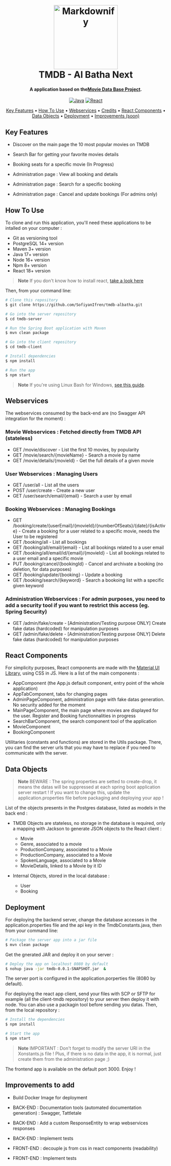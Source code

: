 <h1 align="center">
  <br>
  <a href="https://www.albathanext.com/"><img src="https://static.wixstatic.com/media/43d7b1_dae03c43e8644ebdb3bbecffa55370c8~mv2.png/v1/fill/w_107,h_119,al_c,q_85,usm_0.66_1.00_0.01,enc_auto/A-Next.png" alt="Markdownify" width="200"></a>
  <br>
  TMDB - Al Batha Next
  <br>
</h1>

<h4 align="center">A application based on the<a href="https://www.themoviedb.org/" target="_blank">Movie Data Base Project</a>.</h4>

<p align="center">
  <a href="https://img.shields.io/badge/Java-ED8B00?style=for-the-badge&logo=java&logoColor=white">
    <img src="https://img.shields.io/badge/Java-ED8B00?style=for-the-badge&logo=java&logoColor=white"
        alt="Java"></a>
  <a href="https://img.shields.io/badge/React-20232A?style=for-the-badge&logo=react&logoColor=61DAFB">
    <img src="https://img.shields.io/badge/React-20232A?style=for-the-badge&logo=react&logoColor=61DAFB"
        alt="React"></a>
</p>

<p align="center">
  <a href="#key-features">Key Features</a> •
  <a href="#how-to-use">How To Use</a> •
  <a href="#webservices">Webservices</a> •
  <a href="#credits">Credits</a> •
  <a href="#react-components">React Components</a> •
  <a href="#data-objects">Data Objects</a> •
  <a href="#deployment">Deployment</a> •
  <a href="#improvements">Improvements (soon)</a>
</p>

## Key Features

* Discover on the main page the 10 most popular movies on TMDB
* Search Bar for getting your favorite movies details
* Booking seats for a specific movie (In Progress)

* Administration page : View all booking and details
* Administration page : Search for a specific booking
* Administration page : Cancel and update bookings (For admins only)

## How To Use

To clone and run this application, you'll need these applications to be intalled on your computer :

- Git as versioning tool
- PostgreSQL 14+ version
- Maven 3+ version
- Java 17+ version
- Node 16+ version
- Npm 8+ version
- React 18+ version

> **Note**
> If you don't know how to install react, [take a look here](https://www.freecodecamp.org/news/install-react-with-create-react-app/)
  
Then, from your command line:

```bash
# Clone this repository
$ git clone https://github.com/SofiyanIfren/tmdb-albatha.git

# Go into the server repository
$ cd tmdb-server

# Run the Spring Boot application with Maven
$ mvn clean package

# Go into the client repository
$ cd tmdb-client

# Install dependencies
$ npm install

# Run the app
$ npm start
```

> **Note**
> If you're using Linux Bash for Windows, [see this guide](https://www.howtogeek.com/261575/how-to-run-graphical-linux-desktop-applications-from-windows-10s-bash-shell/).

## Webservices

The webservices consumed by the back-end are (no Swagger API integration for the moment) :

### Movie Webservices : Fetched directly from TMDB API (stateless)

* GET /movie/discover - List the first 10 movies, by popularity
* GET /movie/search/{movieName} - Search a movie by name
* GET /movie/details/{movieId} - Get the full details of a given movie

### User Webservices : Managing Users

* GET /user/all - List all the users
* POST /user/create - Create a new user
* GET /user/search/email/{email} - Search a user by email
 
### Booking Webservices : Managing Bookings

* GET /booking/create/{userEmail}/{movieId}/{numberOfSeats}/{date}/{isActive} - Create a booking for a user related to a specific movie, needs the User to be registered
* GET /booking/all - List all bookings
* GET /booking/all/email/{email} - List all bookings related to a user email
* GET /booking/all/email/id/{email}/{movieId} - List all bookings related to a user email and a specific movie
* PUT /booking/cancel/{bookingId} - Cancel and archivate a booking (no deletion, for data purposes)
* GET /booking/update/{booking} - Update a booking
* GET /booking/search/{keyword} - Search a bookoing list with a specific given keyword

### Administration Webservices : For admin purposes, you need to add a security tool if you want to restrict this access (eg. Spring Security)

* GET /admin/fake/create - [Administration/Testing purpose ONLY] Create fake datas (hardcoded) for manipulation purposes
* GET /admin/fake/delete - [Administration/Testing purpose ONLY] Delete fake datas (hardcoded) for manipulation purposes

## React Components

For simplicity purposes, React components are made with the [Material UI Library](https://mui.com/), using CSS in JS. Here is a list of the main components :

- AppComponent (the App.js default component, entry point of the whole application)
- AppTabComponent, tabs for changing pages
- AdminPageComponent, administration page with fake datas generation. No security added for the moment
- MainPageComponent, the main page where movies are displayed for the user. Register and Booking functionnalities in progress
- SearchBarComponent, the search component tool of the application
- MovieComponent
- BookingComponent

Utilitaries (constants and functions) are stored in the Utils package. There, you can find the server urls that you may have to replace if you need to communicate with the server.

## Data Objects

> **Note**
> BEWARE : The spring properties are setted to create-drop, it means the datas will be suppressed at each spring boot application server restart ! If you want to change this, update the application.properties file before packaging and deploying your app !

List of the objects presents in the Postgres database, listed as models in the back end :

- TMDB Objects are stateless, no storage in the database is required, only a mapping with Jackson to generate JSON objects to the React client :
  + Movie
  + Genre, associated to a movie
  + ProductionCompany, associated to a Movie
  + ProductionCompany, associated to a Movie
  + SpokenLanguage, associated to a Movie
  + MovieDetails, linked to a Movie by it ID

- Internal Objects, stored in the local database :
  + User
  + Booking

## Deployment

For deploying the backend server, change the database accesses in the application.properties file and the api key in the TmdbConstants.java, then from your command line:

```bash
# Package the server app into a jar file
$ mvn clean package
```

Get the gnerated JAR and deploy it on your server : 

```bash
# Deploy the app on localhost 8080 by default
$ nohup java -jar tmdb-0.0.1-SNAPSHOT.jar  &
```

The server port is configured in the application.porperties file (8080 by default). 

For deploying the react app client, send your files with SCP or SFTP for example (all the client-tmdb repository) to your server then deploy it with node. You can also use a packagin tool before sending you datas. Then, from the local repository :

```bash
# Install the dependencies
$ npm install

# Start the app
$ npm start
```

> **Note**
> IMPORTANT : Don't forget to modify the server URI in the Xonstants.js file ! Plus, if there is no data in the app, it is normal, just create them from the administration page ;)

The frontend app is available on the default port 3000. Enjoy !


## Improvements to add

- Build Docker Image for deployment

- BACK-END : Documentation tools (automated documentation generation) : Swagger, Tattletale 
- BACK-END : Add a custom ResponseEntity to wrap webservices responses
- BACK-END : Implement tests

- FRONT-END : decouple js from css in react components (readability)
- FRONT-END : Implement tests

